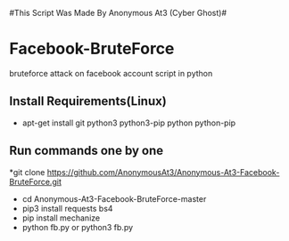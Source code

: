#This Script Was Made By Anonymous At3 (Cyber Ghost)# 


# Facebook-BruteForce
bruteforce attack on facebook account script in python

## Install Requirements(Linux)

* apt-get install git python3 python3-pip python python-pip

## Run commands one by one
*git clone https://github.com/AnonymousAt3/Anonymous-At3-Facebook-BruteForce.git
* cd Anonymous-At3-Facebook-BruteForce-master
* pip3 install requests bs4
* pip install mechanize
* python fb.py or python3 fb.py


